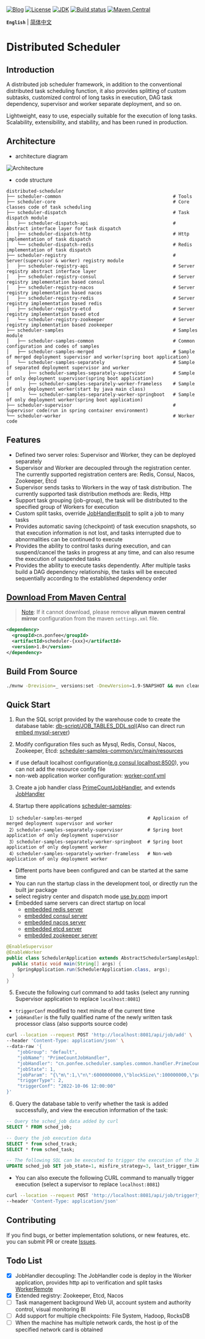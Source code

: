 [![Blog](https://img.shields.io/badge/blog-@ponfee-informational.svg)](http://www.ponfee.cn)
[![License](https://img.shields.io/badge/license-Apache--2.0-green.svg)](https://www.apache.org/licenses/LICENSE-2.0.html)
[![JDK](https://img.shields.io/badge/jdk-8+-green.svg)](https://www.oracle.com/java/technologies/downloads/#java8)
[![Build status](https://github.com/ponfee/distributed-scheduler/workflows/build-with-maven/badge.svg)](https://github.com/ponfee/distributed-scheduler/actions)
[![Maven Central](https://img.shields.io/badge/maven--central-1.8-orange.svg?style=plastic&logo=apachemaven)](https://mvnrepository.com/search?q=cn.ponfee)

**`English`** | [简体中文](README.md)

# Distributed Scheduler

## Introduction

A distributed job scheduler framework, in addition to the conventional distributed task scheduling function, it also provides splitting of custom subtasks, customized control of long tasks in execution, DAG task dependency, supervisor and worker separate deployment, and so on.

Lightweight, easy to use, especially suitable for the execution of long tasks. Scalability, extensibility, and stability, and has been runed in production.

## Architecture

- architecture diagram

![Architecture](doc/images/architecture.jpg)

- code structure

```Plain Text
distributed-scheduler
├── scheduler-common                                         # Tools
├── scheduler-core                                           # Core classes code of task scheduling
├── scheduler-dispatch                                       # Task dispatch module
│   ├── scheduler-dispatch-api                               # Abstract interface layer for task dispatch
│   ├── scheduler-dispatch-http                              # Http implementation of task dispatch
│   └── scheduler-dispatch-redis                             # Redis implementation of task dispatch
├── scheduler-registry                                       # Server(supervisor & worker) registry module
│   ├── scheduler-registry-api                               # Server registry abstract interface layer
│   ├── scheduler-registry-consul                            # Server registry implementation based consul
│   ├── scheduler-registry-nacos                             # Server registry implementation based nacos
│   ├── scheduler-registry-redis                             # Server registry implementation based redis
│   ├── scheduler-registry-etcd                              # Server registry implementation based etcd
│   └── scheduler-registry-zookeeper                         # Server registry implementation based zookeeper
├── scheduler-samples                                        # Samples module
│   ├── scheduler-samples-common                             # Common configuration and codes of samples
│   ├── scheduler-samples-merged                             # Sample of merged deployment supervisor and worker(spring boot application)
│   └── scheduler-samples-separately                         # Sample of separated deployment supervisor and worker
│       ├── scheduler-samples-separately-supervisor          # Sample of only deployment supervisor(spring boot application)
│       ├── scheduler-samples-separately-worker-frameless    # Sample of only deployment worker(start by java main class)
│       └── scheduler-samples-separately-worker-springboot   # Sample of only deployment worker(spring boot application)
├── scheduler-supervisor                                     # Supervisor code(run in spring container environment)
└── scheduler-worker                                         # Worker code
```

## Features

- Defined two server roles: Supervisor and Worker, they can be deployed separately
- Supervisor and Worker are decoupled through the registration center. The currently supported registration centers are: Redis, Consul, Nacos, Zookeeper, Etcd
- Supervisor sends tasks to Workers in the way of task distribution. The currently supported task distribution methods are: Redis, Http
- Support task grouping (job-group), the task will be distributed to the specified group of Workers for execution
- Custom split tasks, override [JobHandler#split](scheduler-core/src/main/java/cn/ponfee/scheduler/core/handle/JobSplitter.java) to split a job to many tasks
- Provides automatic saving (checkpoint) of task execution snapshots, so that execution information is not lost, and tasks interrupted due to abnormalities can be continued to execute
- Provides the ability to control tasks during execution, and can suspend/cancel the tasks in progress at any time, and can also resume the execution of suspended tasks
- Provides the ability to execute tasks dependently. After multiple tasks build a DAG dependency relationship, the tasks will be executed sequentially according to the established dependency order

## [Download From Maven Central](https://mvnrepository.com/search?q=cn.ponfee)

> [Note](https://developer.aliyun.com/mvn/search): If it cannot download, please remove **aliyun maven central mirror** configuration from the maven `settings.xml` file.

```xml
<dependency>
  <groupId>cn.ponfee</groupId>
  <artifactId>scheduler-{xxx}</artifactId>
  <version>1.8</version>
</dependency>
```

## Build From Source

```bash
./mvnw -Drevision=_ versions:set -DnewVersion=1.9-SNAPSHOT && mvn clean install -DskipTests -Dcheckstyle.skip=true -U
```

## Quick Start

1. Run the SQL script provided by the warehouse code to create the database table: [db-script/JOB_TABLES_DDL.sql](db-script/JOB_TABLES_DDL.sql)(Also can direct run [embed mysql-server](scheduler-test/src/main/java/cn/ponfee/scheduler/test/db/EmbeddedMysqlServerMariaDB.java))

2. Modify configuration files such as Mysql, Redis, Consul, Nacos, Zookeeper, Etcd: [scheduler-samples-common/src/main/resources](scheduler-samples/scheduler-samples-common/src/main/resources)
- if use default localhost configuration([e.g consul localhost:8500](scheduler-registry/scheduler-registry-consul/src/main/java/cn/ponfee/scheduler/registry/consul/configuration/ConsulRegistryProperties.java)), you can not add the resource config file
- non-web application worker configuration: [worker-conf.yml](scheduler-samples/scheduler-samples-separately/scheduler-samples-separately-worker-frameless/src/main/resources/worker-conf.yml)

3. Create a job handler class [PrimeCountJobHandler](scheduler-samples/scheduler-samples-common/src/main/java/cn/ponfee/scheduler/samples/common/handler/PrimeCountJobHandler.java), and extends [JobHandler](scheduler-core/src/main/java/cn/ponfee/scheduler/core/handle/JobHandler.java)

4. Startup there applications [scheduler-samples](scheduler-samples): 

```Plain Text
 1）scheduler-samples-merged                        # Applicaion of merged deployment supervisor and worker
 2）scheduler-samples-separately-supervisor         # Spring boot application of only deployment supervisor
 3）scheduler-samples-separately-worker-springboot  # Spring boot application of only deployment worker
 4）scheduler-samples-separately-worker-frameless   # Non-web application of only deployment worker
```

- Different ports have been configured and can be started at the same time
- You can run the startup class in the development tool, or directly run the built jar package
- select registry center and dispatch mode [use by pom](scheduler-samples/scheduler-samples-common/pom.xml) import
- Embedded same servers can direct startup on local
    - [embedded redis server](scheduler-test/src/main/java/cn/ponfee/scheduler/test/redis/EmbeddedRedisServerKstyrc.java)
    - [embedded consul server](scheduler-registry/scheduler-registry-consul/src/test/java/cn/ponfee/scheduler/registry/consul/EmbeddedConsulServerPszymczyk.java)
    - [embedded nacos server](scheduler-registry/scheduler-registry-nacos/src/test/java/cn/ponfee/scheduler/registry/nacos/EmbeddedNacosServerTestcontainers.java)
    - [embedded etcd server](scheduler-registry/scheduler-registry-etcd/src/test/java/cn/ponfee/scheduler/registry/etcd/EmbeddedEtcdServerTestcontainers.java)
    - [embedded zookeeper server](scheduler-registry/scheduler-registry-zookeeper/src/test/java/cn/ponfee/scheduler/registry/zookeeper/EmbeddedZookeeperServer.java)

```java
@EnableSupervisor
@EnableWorker
public class SchedulerApplication extends AbstractSchedulerSamplesApplication {
  public static void main(String[] args) {
    SpringApplication.run(SchedulerApplication.class, args);
  }
}
```

5. Execute the following curl command to add tasks (select any running Supervisor application to replace `localhost:8081`)
- `triggerConf` modified to  next minute of the current time
- `jobHandler` is the fully qualified name of the newly written task processor class (also supports source code)

```bash
curl --location --request POST 'http://localhost:8081/api/job/add' \
--header 'Content-Type: application/json' \
--data-raw '{
    "jobGroup": "default",
    "jobName": "PrimeCountJobHandler",
    "jobHandler": "cn.ponfee.scheduler.samples.common.handler.PrimeCountJobHandler",
    "jobState": 1,
    "jobParam": "{\"m\":1,\"n\":6000000000,\"blockSize\":100000000,\"parallel\":7}",
    "triggerType": 2,
    "triggerConf": "2022-10-06 12:00:00"
}'
```

6. Query the database table to verify whether the task is added successfully, and view the execution information of the task:

```sql
-- Query the sched_job data added by curl  
SELECT * FROM sched_job;

-- Query the job execution data
SELECT * from sched_track;
SELECT * from sched_task;

-- The following SQL can be executed to trigger the execution of the JOB again
UPDATE sched_job SET job_state=1, misfire_strategy=3, last_trigger_time=NULL, next_trigger_time=1664944641000 WHERE job_name='PrimeCountJobHandler';
```

- You can also execute the following CURL command to manually trigger execution (select a supervisor to replace `localhost:8081`)

```bash
curl --location --request POST 'http://localhost:8081/api/job/trigger?jobId=4236701614080' \
--header 'Content-Type: application/json'
```

## Contributing

If you find bugs, or better implementation solutions, or new features, etc. you can submit PR or create [Issues](../../issues).

## Todo List

- [x] JobHandler decoupling: The JobHandler code is deploy in the Worker application, provides http api to verification and split tasks [WorkerRemote](scheduler-worker/src/main/java/cn/ponfee/scheduler/worker/rpc/WorkerServiceProvider.java)
- [x] Extended registry: Zookeeper, Etcd, Nacos
- [ ] Task management background Web UI, account system and authority control, visual monitoring BI
- [ ] Add support for multiple checkpoints: File System, Hadoop, RocksDB
- [ ] When the machine has multiple network cards, the host ip of the specified network card is obtained
